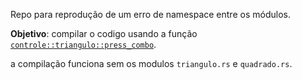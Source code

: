 Repo para reprodução de um erro de namespace entre os módulos.

**Objetivo**: compilar o codigo usando a função [`controle::triangulo::press_combo`](https://github.com/tilacog/rust-mod-error/blob/9facfa78f30508ff3c4f1cfe92fece5621970197/src/controle/triangulo.rs#L3).

a compilação funciona sem os modulos `triangulo.rs` e `quadrado.rs`.
